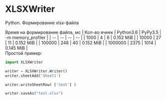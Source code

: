 # XLSXWriter
Python. Формирование xlsx-файла<br/>

Время на формирование файла, мс
| Кол-во ячеек | Python3.6 | PyPy3.5 | -m memory_profiler |
| -- | -- | -- | -- |
| 1000 | 4 | 6 | 0.152 MiB |
| 10000 | 27 | 11 | 0.152 MiB |
| 100000 | 248 | 40 | 0.152 MiB |
| 1000000 | 2375 | 1014 | 0.145 MiB |
<br/>
Простой пример:
<br/>
```python
import XLSXWriter

writer = XLSXWriter.Writer()
writer.sheetAdd('Sheet1')

writer.writeSheetRow( ['text'] )

writer.saveAs("test.xlsx")
```